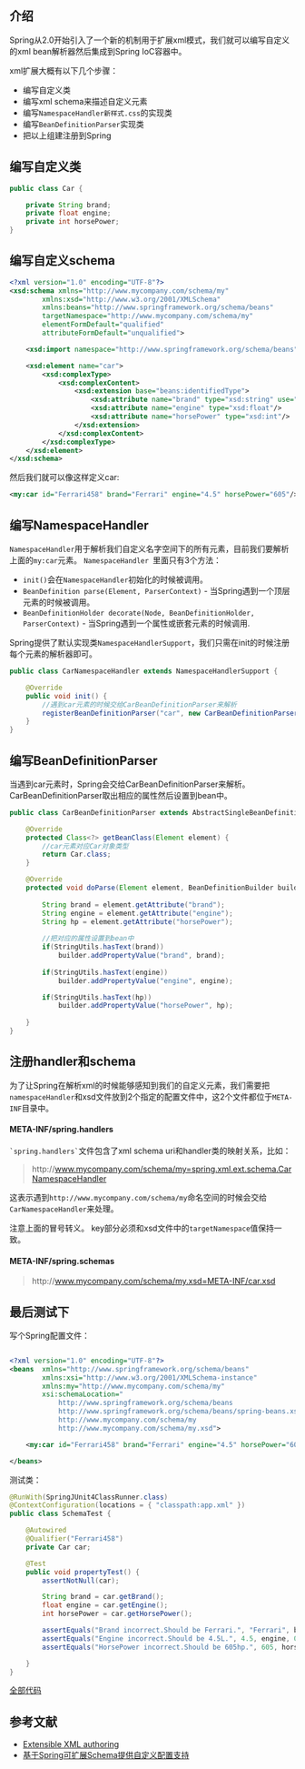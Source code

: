 ## 介绍
Spring从2.0开始引入了一个新的机制用于扩展xml模式，我们就可以编写自定义的xml bean解析器然后集成到Spring IoC容器中。

xml扩展大概有以下几个步骤：
- 编写自定义类
- 编写xml schema来描述自定义元素
- 编写`NamespaceHandler新样式.css`的实现类
- 编写`BeanDefinitionParser`实现类
- 把以上组建注册到Spring

## 编写自定义类

```java
public class Car {

	private String brand;
	private float engine;
	private int horsePower;
}
```

## 编写自定义schema
```xml
<?xml version="1.0" encoding="UTF-8"?>
<xsd:schema xmlns="http://www.mycompany.com/schema/my"
        xmlns:xsd="http://www.w3.org/2001/XMLSchema"
        xmlns:beans="http://www.springframework.org/schema/beans"
        targetNamespace="http://www.mycompany.com/schema/my"
        elementFormDefault="qualified"
        attributeFormDefault="unqualified">

    <xsd:import namespace="http://www.springframework.org/schema/beans"/>

    <xsd:element name="car">
        <xsd:complexType>
            <xsd:complexContent>
                <xsd:extension base="beans:identifiedType">
                    <xsd:attribute name="brand" type="xsd:string" use="required"/>
                    <xsd:attribute name="engine" type="xsd:float"/>
                    <xsd:attribute name="horsePower" type="xsd:int"/>
                </xsd:extension>
            </xsd:complexContent>
        </xsd:complexType>
    </xsd:element>
</xsd:schema>
```
然后我们就可以像这样定义car:
```xml
<my:car id="Ferrari458" brand="Ferrari" engine="4.5" horsePower="605"/>
```

## 编写NamespaceHandler
`NamespaceHandler`用于解析我们自定义名字空间下的所有元素，目前我们要解析上面的`my:car`元素。
`NamespaceHandler `里面只有3个方法：
- `init()`会在`NamespaceHandler`初始化的时候被调用。
- `BeanDefinition parse(Element, ParserContext)` - 当Spring遇到一个顶层元素的时候被调用。
- `BeanDefinitionHolder decorate(Node, BeanDefinitionHolder, ParserContext)` - 当Spring遇到一个属性或嵌套元素的时候调用.

Spring提供了默认实现类`NamespaceHandlerSupport`，我们只需在init的时候注册每个元素的解析器即可。

```java
public class CarNamespaceHandler extends NamespaceHandlerSupport {

	@Override
	public void init() {
		//遇到car元素的时候交给CarBeanDefinitionParser来解析
		registerBeanDefinitionParser("car", new CarBeanDefinitionParser());
	}
}
```

## 编写BeanDefinitionParser

当遇到car元素时，Spring会交给CarBeanDefinitionParser来解析。CarBeanDefinitionParser取出相应的属性然后设置到bean中。

```java
public class CarBeanDefinitionParser extends AbstractSingleBeanDefinitionParser {

	@Override
	protected Class<?> getBeanClass(Element element) {
		//car元素对应Car对象类型
		return Car.class;
	}

	@Override
	protected void doParse(Element element, BeanDefinitionBuilder builder) {
		
		String brand = element.getAttribute("brand");
		String engine = element.getAttribute("engine");
		String hp = element.getAttribute("horsePower");
		
		//把对应的属性设置到bean中
		if(StringUtils.hasText(brand))
			builder.addPropertyValue("brand", brand);
		
		if(StringUtils.hasText(engine))
			builder.addPropertyValue("engine", engine);

		if(StringUtils.hasText(hp))
			builder.addPropertyValue("horsePower", hp);
		
	}
}
```

## 注册handler和schema
为了让Spring在解析xml的时候能够感知到我们的自定义元素，我们需要把`namespaceHandler`和xsd文件放到2个指定的配置文件中，这2个文件都位于`META-INF`目录中。
#### META-INF/spring.handlers
`` `spring.handlers` ``文件包含了xml schema uri和handler类的映射关系，比如：
>http\://www.mycompany.com/schema/my=spring.xml.ext.schema.CarNamespaceHandler

这表示遇到`http://www.mycompany.com/schema/my`命名空间的时候会交给`CarNamespaceHandler`来处理。

注意上面的冒号转义。
key部分必须和xsd文件中的`targetNamespace`值保持一致。

#### META-INF/spring.schemas

>http\://www.mycompany.com/schema/my.xsd=META-INF/car.xsd


## 最后测试下

写个Spring配置文件：
```xml

<?xml version="1.0" encoding="UTF-8"?>
<beans 	xmlns="http://www.springframework.org/schema/beans" 
		xmlns:xsi="http://www.w3.org/2001/XMLSchema-instance" 
		xmlns:my="http://www.mycompany.com/schema/my"
		xsi:schemaLocation="
	        http://www.springframework.org/schema/beans 
	        http://www.springframework.org/schema/beans/spring-beans.xsd
	        http://www.mycompany.com/schema/my 
	        http://www.mycompany.com/schema/my.xsd">

	<my:car id="Ferrari458" brand="Ferrari" engine="4.5" horsePower="605" />

</beans>

```

测试类：
```java
@RunWith(SpringJUnit4ClassRunner.class)
@ContextConfiguration(locations = { "classpath:app.xml" })
public class SchemaTest {

	@Autowired
	@Qualifier("Ferrari458")
	private Car car;

	@Test
	public void propertyTest() {
		assertNotNull(car);

		String brand = car.getBrand();
		float engine = car.getEngine();
		int horsePower = car.getHorsePower();

		assertEquals("Brand incorrect.Should be Ferrari.", "Ferrari", brand);
		assertEquals("Engine incorrect.Should be 4.5L.", 4.5, engine, 0.000001);
		assertEquals("HorsePower incorrect.Should be 605hp.", 605, horsePower);

	}
}

```

[全部代码](https://github.com/dchjmichael/notes/tree/master/spring/schema/code)
## 参考文献
- [Extensible XML authoring](http://docs.spring.io/spring/docs/current/spring-framework-reference/htmlsingle/#xml-custom)
- [基于Spring可扩展Schema提供自定义配置支持](http://blog.csdn.net/cutesource/article/details/5864562)



